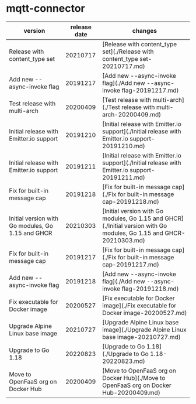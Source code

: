 # mqtt-connector	


|version|release date|changes|
|---|---|---|
|Release with content_type set|20210717|[Release with content_type set](./Release with content_type set-20210717.md)|
|Add new --async-invoke flag|20191217|[Add new --async-invoke flag](./Add new --async-invoke flag-20191217.md)|
|Test release with multi-arch|20200409|[Test release with multi-arch](./Test release with multi-arch-20200409.md)|
|Initial release with Emitter.io support|20191210|[Initial release with Emitter.io support](./Initial release with Emitter.io support-20191210.md)|
|Initial release with Emitter.io support|20191211|[Initial release with Emitter.io support](./Initial release with Emitter.io support-20191211.md)|
|Fix for built-in message cap|20191218|[Fix for built-in message cap](./Fix for built-in message cap-20191218.md)|
|Initial version with Go modules, Go 1.15 and GHCR|20210303|[Initial version with Go modules, Go 1.15 and GHCR](./Initial version with Go modules, Go 1.15 and GHCR-20210303.md)|
|Fix for built-in message cap|20191217|[Fix for built-in message cap](./Fix for built-in message cap-20191217.md)|
|Add new --async-invoke flag|20191218|[Add new --async-invoke flag](./Add new --async-invoke flag-20191218.md)|
|Fix executable for Docker image|20200527|[Fix executable for Docker image](./Fix executable for Docker image-20200527.md)|
|Upgrade Alpine Linux base image|20210727|[Upgrade Alpine Linux base image](./Upgrade Alpine Linux base image-20210727.md)|
|Upgrade to Go 1.18|20220823|[Upgrade to Go 1.18](./Upgrade to Go 1.18-20220823.md)|
|Move to OpenFaaS org on Docker Hub|20200409|[Move to OpenFaaS org on Docker Hub](./Move to OpenFaaS org on Docker Hub-20200409.md)|
